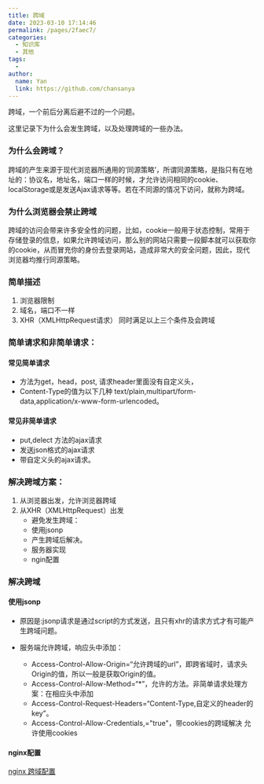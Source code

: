 ```yaml
---
title: 跨域
date: 2023-03-10 17:14:46
permalink: /pages/2faec7/
categories:
  - 知识库
  - 其他
tags:
  - 
author: 
  name: Yan
  link: https://github.com/chansanya
---
```


跨域，一个前后分离后避不过的一个问题。

这里记录下为什么会发生跨域，以及处理跨域的一些办法。
<!-- more -->

### 为什么会跨域？
跨域的产生来源于现代浏览器所通用的‘同源策略’，所谓同源策略，是指只有在地址的：协议名，地址名，端口一样的时候，才允许访问相同的cookie、localStorage或是发送Ajax请求等等。若在不同源的情况下访问，就称为跨域。

### 为什么浏览器会禁止跨域
跨域的访问会带来许多安全性的问题，比如，cookie一般用于状态控制，常用于存储登录的信息，如果允许跨域访问，那么别的网站只需要一段脚本就可以获取你的cookie，从而冒充你的身份去登录网站，造成非常大的安全问题，因此，现代浏览器均推行同源策略。

### 简单描述
1. 浏览器限制
2. 域名，端口不一样
3. XHR（XMLHttpRequest请求）
   同时满足以上三个条件及会跨域


### 简单请求和非简单请求：
#### 常见简单请求
- 方法为get，head，post,  请求header里面没有自定义头，
- Content-Type的值为以下几种 text/plain,multipart/form-data,application/x-www-form-urlencoded。

#### 常见非简单请求
-  put,delect 方法的ajax请求
- 发送json格式的ajax请求
- 带自定义头的ajax请求。


### 解决跨域方案：
1. 从浏览器出发，允许浏览器跨域
2. 从XHR（XMLHttpRequest）出发
   - 避免发生跨域：
   - 使用jsonp
   - 产生跨域后解决。
   - 服务器实现
   - ngin配置

    
### 解决跨域

#### 使用jsonp   
  - 原因是:jsonp请求是通过script的方式发送，且只有xhr的请求方式才有可能产生跨域问题。
  
- 服务端允许跨域，响应头中添加：
  - Access-Control-Allow-Origin=“允许跨域的url”，即跨省域时，请求头Origin的值，所以一般是获取Origin的值。
  - Access-Control-Allow-Method=“*”，允许的方法。非简单请求处理方案：在相应头中添加
  - Access-Control-Request-Headers=“Content-Type,自定义的header的key”。
  - Access-Control-Allow-Credentials,="true"，带cookies的跨域解决 允许使用cookies

#### nginx配置
[nginx 跨域配置](/pages/ed70e6/)


